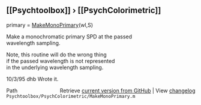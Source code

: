 ## [[Psychtoolbox]] &#8250; [[PsychColorimetric]]

primary = [MakeMonoPrimary](MakeMonoPrimary)(wl,S)  
  
Make a monochromatic primary SPD at the passed  
wavelength sampling.  
  
Note, this routine will do the wrong thing  
if the passed wavelength is not represented  
in the underlying wavelength sampling.  
  
10/3/95     dhb     Wrote it.  




<div class="code_header" style="text-align:right;">
  <span style="float:left;">Path&nbsp;&nbsp;</span> <span class="counter">Retrieve <a href=
  "https://raw.github.com/Psychtoolbox-3/Psychtoolbox-3/beta/Psychtoolbox/PsychColorimetric/MakeMonoPrimary.m">current version from GitHub</a> | View <a href=
  "https://github.com/Psychtoolbox-3/Psychtoolbox-3/commits/beta/Psychtoolbox/PsychColorimetric/MakeMonoPrimary.m">changelog</a></span>
</div>
<div class="code">
  <code>Psychtoolbox/PsychColorimetric/MakeMonoPrimary.m</code>
</div>


